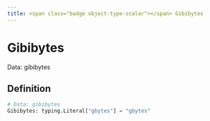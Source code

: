 ```yaml
---
title: <span class="badge object-type-scalar"></span> Gibibytes
---
```

# <span class="badge object-type-scalar"></span> Gibibytes

Data: gibibytes

## Definition

```python
# Data: gibibytes
Gibibytes: typing.Literal["gbytes"] = "gbytes"
```
